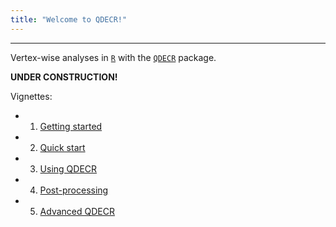 ```yaml
---
title: "Welcome to QDECR!"
---
```


---

Vertex-wise analyses in [`R`](https://www.r-project.org/) with the [`QDECR`](https://github.com/slamballais/QDECR) package.

**UNDER CONSTRUCTION!**

Vignettes:

* 1. [Getting started](01-getting-started.html)
* 2. [Quick start](02-quick-start.html)
* 3. [Using QDECR](03-using-qdecr.html)
* 4. [Post-processing](04-post-processing.html)
* 5. [Advanced QDECR](05-advanced-qdecr.html)
